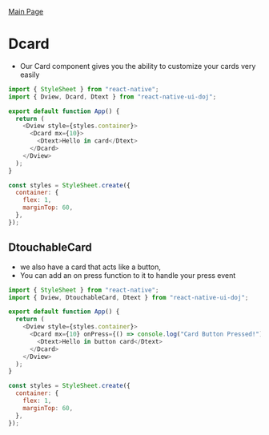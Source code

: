 [Main Page](/README)

# Dcard

- Our Card component gives you the ability to customize your cards very easily

```js
import { StyleSheet } from "react-native";
import { Dview, Dcard, Dtext } from "react-native-ui-doj";

export default function App() {
  return (
    <Dview style={styles.container}>
      <Dcard mx={10}>
        <Dtext>Hello in card</Dtext>
      </Dcard>
    </Dview>
  );
}

const styles = StyleSheet.create({
  container: {
    flex: 1,
    marginTop: 60,
  },
});
```

## DtouchableCard

- we also have a card that acts like a button,
- You can add an on press function to it to handle your press event

```js
import { StyleSheet } from "react-native";
import { Dview, DtouchableCard, Dtext } from "react-native-ui-doj";

export default function App() {
  return (
    <Dview style={styles.container}>
      <Dcard mx={10} onPress={() => console.log("Card Button Pressed!")}>
        <Dtext>Hello in button card</Dtext>
      </Dcard>
    </Dview>
  );
}

const styles = StyleSheet.create({
  container: {
    flex: 1,
    marginTop: 60,
  },
});
```
